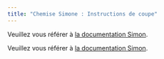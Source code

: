 ```yaml
---
title: "Chemise Simone : Instructions de coupe"
---
```


<Note>

Veuillez vous référer à [la documentation Simon](/docs/patterns/simon/).

Veuillez vous référer à [la documentation Simon](/docs/patterns/simon/).

</Note>
